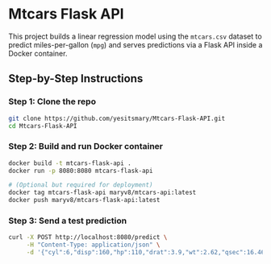 # Mtcars Flask API

This project builds a linear regression model using the `mtcars.csv` dataset to predict miles-per-gallon (`mpg`) and serves predictions via a Flask API inside a Docker container.

## Step-by-Step Instructions 

### Step 1: Clone the repo
```bash
git clone https://github.com/yesitsmary/Mtcars-Flask-API.git
cd Mtcars-Flask-API
```

### Step 2: Build and run  Docker container
```bash
docker build -t mtcars-flask-api .
docker run -p 8080:8080 mtcars-flask-api

# (Optional but required for deployment)
docker tag mtcars-flask-api maryv8/mtcars-api:latest
docker push maryv8/mtcars-flask-api:latest
```

### Step 3: Send a test prediction
```bash
curl -X POST http://localhost:8080/predict \
     -H "Content-Type: application/json" \
     -d '{"cyl":6,"disp":160,"hp":110,"drat":3.9,"wt":2.62,"qsec":16.46,"vs":0,"am":1,"gear":4,"carb":4}'
```
